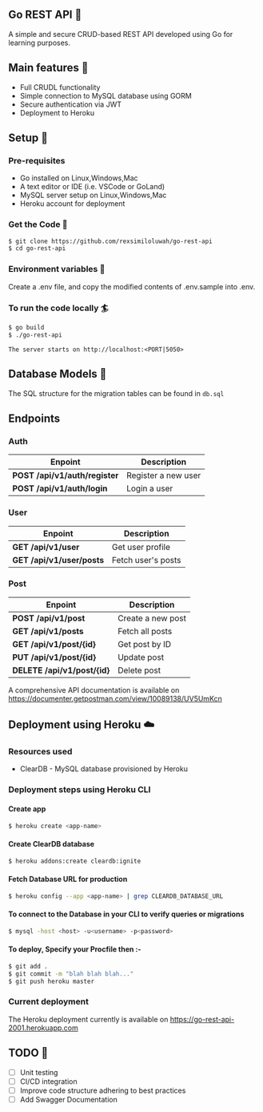 ## Go REST API 🎉
A simple and secure CRUD-based REST API developed using Go for learning purposes. 

## Main features 🚀
- Full CRUDL functionality 
- Simple connection to MySQL database using GORM
- Secure authentication via JWT 
- Deployment to Heroku 

## Setup 🔨
### Pre-requisites 
- Go installed on Linux,Windows,Mac 
- A text editor or IDE (i.e. VSCode or GoLand)
- MySQL server setup on Linux,Windows,Mac 
- Heroku account for deployment 

### Get the Code 🚀
```bash
$ git clone https://github.com/rexsimiloluwah/go-rest-api 
$ cd go-rest-api
```

### Environment variables 🔑
Create a .env file, and copy the modified contents of .env.sample into .env. 

### To run the code locally 🏄
```bash
$ go build 
$ ./go-rest-api
```
`The server starts on http://localhost:<PORT|5050>` 

## Database Models 💾
The SQL structure for the migration tables can be found in `db.sql` 

## Endpoints 

### Auth
| Enpoint  | Description |
| ----------- | ----------- |
| **POST /api/v1/auth/register**     | Register a new user |
| **POST /api/v1/auth/login**  | Login a user |

### User 
| Enpoint  | Description |
| ----------- | ----------- |
| **GET /api/v1/user**     | Get user profile |
| **GET /api/v1/user/posts**  | Fetch user's posts | 

### Post
| Enpoint  | Description |
| ----------- | ----------- |
| **POST /api/v1/post**     | Create a new post |
| **GET /api/v1/posts**  | Fetch all posts | 
| **GET /api/v1/post/{id}**  | Get post by ID | 
| **PUT /api/v1/post/{id}**  | Update post | 
| **DELETE /api/v1/post/{id}**  | Delete post | 

A comprehensive API documentation is available on https://documenter.getpostman.com/view/10089138/UV5UmKcn

## Deployment using Heroku ☁️
### Resources used 
- ClearDB - MySQL database provisioned by Heroku 

### Deployment steps using Heroku CLI
#### Create app 
```bash
$ heroku create <app-name>
```

#### Create ClearDB database
```bash
$ heroku addons:create cleardb:ignite
```

#### Fetch Database URL for production 
```bash
$ heroku config --app <app-name> | grep CLEARDB_DATABASE_URL
```

#### To connect to the Database in your CLI to verify queries or migrations
```bash
$ mysql -host <host> -u<username> -p<password>
```

#### To deploy, Specify your Procfile then :-
```bash
$ git add .
$ git commit -m "blah blah blah..."
$ git push heroku master
```

### Current deployment 
The Heroku deployment currently is available on https://go-rest-api-2001.herokuapp.com 

## TODO 📌
- [ ] Unit testing 
- [ ] CI/CD integration 
- [ ] Improve code structure adhering to best practices
- [ ] Add Swagger Documentation